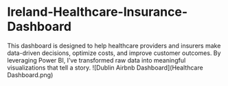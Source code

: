 # Ireland-Healthcare-Insurance-Dashboard
This dashboard is designed to help healthcare providers and insurers make data-driven decisions, optimize costs, and improve customer outcomes. By leveraging Power BI, I’ve transformed raw data into meaningful visualizations that tell a story.
![Dublin Airbnb Dashboard](Healthcare Dashboard.png)
